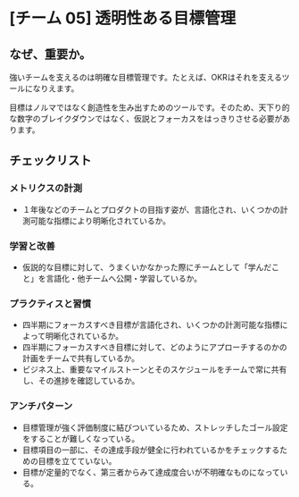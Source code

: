 
# [チーム 05] 透明性ある目標管理 

## なぜ、重要か。
強いチームを支えるのは明確な目標管理です。たとえば、OKRはそれを支えるツールになりえます。

目標はノルマではなく創造性を生み出すためのツールです。そのため、天下り的な数字のブレイクダウンではなく、仮説とフォーカスをはっきりさせる必要があります。


## チェックリスト 

### メトリクスの計測
+ １年後などのチームとプロダクトの目指す姿が、言語化され、いくつかの計測可能な指標により明晰化されているか。


### 学習と改善
+ 仮説的な目標に対して、うまくいかなかった際にチームとして「学んだこと」を言語化・他チームへ公開・学習しているか。

### プラクティスと習慣
+ 四半期にフォーカスすべき目標が言語化され、いくつかの計測可能な指標によって明晰化されているか。
+ 四半期にフォーカスすべき目標に対して、どのようにアプローチするのかの計画をチームで共有しているか。
+ ビジネス上、重要なマイルストーンとそのスケジュールをチームで常に共有し、その進捗を確認しているか。

### アンチパターン
+ 目標管理が強く評価制度に結びついているため、ストレッチしたゴール設定をすることが難しくなっている。
+ 目標項目の一部に、その達成手段が健全に行われているかをチェックするための目標を立てていない。
+ 目標が定量的でなく、第三者からみて達成度合いが不明確なものになっている。
            